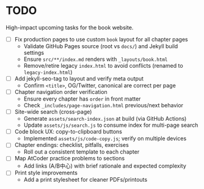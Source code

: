 # TODO

High-impact upcoming tasks for the book website.

- [ ] Fix production pages to use custom `book` layout for all chapter pages
  - Validate GitHub Pages source (root vs `docs/`) and Jekyll build settings
  - Ensure `src/**/index.md` renders with `_layouts/book.html`
  - Remove/retire legacy `index.html` to avoid conflicts (renamed to `legacy-index.html`)
- [ ] Add jekyll-seo-tag to layout and verify meta output
  - Confirm `<title>`, OG/Twitter, canonical are correct per page
- [ ] Chapter navigation order verification
  - Ensure every chapter has `order` in front matter
  - Check `_includes/page-navigation.html` previous/next behavior
- [ ] Site-wide search (cross-page)
  - Generate `assets/search-index.json` at build (via GitHub Actions)
  - Update `assets/js/search.js` to consume index for multi-page search
- [ ] Code block UX: copy-to-clipboard buttons
  - Implemented `assets/js/code-copy.js`; verify on multiple devices
- [ ] Chapter endings: checklist, pitfalls, exercises
  - Roll out a consistent template to each chapter
- [ ] Map AtCoder practice problems to sections
  - Add links (A/B中心) with brief rationale and expected complexity
- [ ] Print style improvements
  - Add a print stylesheet for cleaner PDFs/printouts

